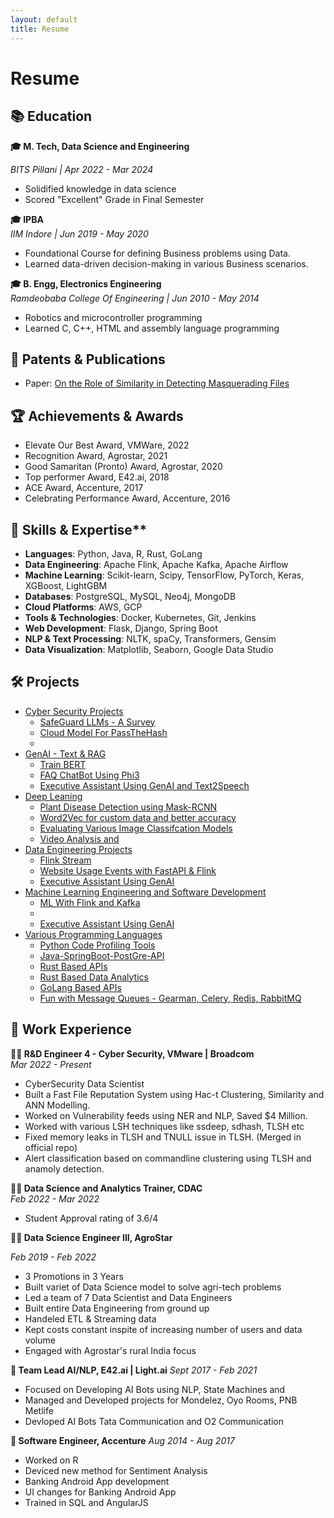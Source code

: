 ```yaml
---
layout: default
title: Resume
---
```


# Resume

## 📚 Education

**🎓 M. Tech, Data Science and Engineering**

*BITS Pillani | Apr 2022 - Mar 2024*  
- Solidified knowledge in data science  
- Scored "Excellent" Grade in Final Semester

**🎓 IPBA**  
*IIM Indore | Jun 2019 - May 2020*  
- Foundational Course for defining Business problems using Data.
- Learned data-driven decision-making in various Business scenarios.

**🎓 B. Engg, Electronics Engineering**  
*Ramdeobaba College Of Engineering | Jun 2010 - May 2014*  
- Robotics and microcontroller programming  
- Learned C, C++, HTML and assembly language programming

## 📝 Patents & Publications
- Paper: [On the Role of Similarity in Detecting Masquerading Files](https://arxiv.org/abs/2402.11227)

## 🏆 Achievements & Awards
- Elevate Our Best Award, VMWare, 2022
- Recognition Award, Agrostar, 2021
- Good Samaritan (Pronto) Award, Agrostar, 2020  
- Top performer Award, E42.ai, 2018
- ACE Award, Accenture, 2017
- Celebrating Performance Award, Accenture, 2016

## 🚀 Skills & Expertise**
- **Languages**: Python, Java, R, Rust, GoLang
- **Data Engineering**: Apache Flink, Apache Kafka, Apache Airflow
- **Machine Learning**: Scikit-learn, Scipy, TensorFlow, PyTorch, Keras, XGBoost, LightGBM
- **Databases**: PostgreSQL, MySQL, Neo4j, MongoDB 
- **Cloud Platforms**: AWS, GCP
- **Tools & Technologies**: Docker, Kubernetes, Git, Jenkins
- **Web Development**: Flask, Django, Spring Boot
- **NLP & Text Processing**: NLTK, spaCy, Transformers, Gensim
- **Data Visualization**: Matplotlib, Seaborn, Google Data Studio

## 🛠️ Projects

- [Cyber Security Projects]()
    - [SafeGuard LLMs - A Survey]()
    - [Cloud Model For PassTheHash]()
    - []()
- [GenAI - Text & RAG]()
    - [Train BERT]()
    - [FAQ ChatBot Using Phi3]()
    - [Executive Assistant Using GenAI and Text2Speech]()
- [Deep Leaning]()
    - [Plant Disease Detection using Mask-RCNN]()
    - [Word2Vec for custom data and better accuracy]()
    - [Evaluating Various Image Classifcation Models]()
    - [Video Analysis and ]()
- [Data Engineering Projects]()
    - [Flink Stream]()
    - [Website Usage Events with FastAPI & Flink]()
    - [Executive Assistant Using GenAI]()
- [Machine Learning Engineering and Software Development]()
    - [ML With Flink and Kafka]()
    - []()
    - [Executive Assistant Using GenAI]()
- [Various Programming Languages]()
    - [Python Code Profiling Tools]()
    - [Java-SpringBoot-PostGre-API]()
    - [Rust Based APIs]()
    - [Rust Based Data Analytics]()
    - [GoLang Based APIs]()
    - [Fun with Message Queues - Gearman, Celery, Redis, RabbitMQ]()

## 💼 Work Experience

**👩‍💻 R&D Engineer 4 - Cyber Security, VMware | Broadcom**  
*Mar 2022 - Present*
- CyberSecurity Data Scientist 
- Built a Fast File Reputation System using Hac-t Clustering, Similarity and ANN Modelling.
- Worked on Vulnerability feeds using NER and NLP, Saved $4 Million.
- Worked with various LSH techniques like ssdeep, sdhash, TLSH etc 
- Fixed memory leaks in TLSH and TNULL issue in TLSH. (Merged in official repo)
- Alert classification based on commandline clustering using TLSH and anamoly detection. 

**👩‍🏫 Data Science and Analytics Trainer, CDAC**  
*Feb 2022 - Mar 2022*  
- Student Approval rating of 3.6/4

**👩‍💻 Data Science Engineer III, AgroStar**  

*Feb 2019 - Feb 2022*
- 3 Promotions in 3 Years
- Built variet of Data Science model to solve agri-tech problems
- Led a team of 7 Data Scientist and Data Engineers
- Built entire Data Engineering from ground up
- Handeled ETL & Streaming data
- Kept costs constant inspite of increasing number of users and data volume 
- Engaged with Agrostar's rural India focus

**🤖 Team Lead AI/NLP, E42.ai | Light.ai**
*Sept 2017 - Feb 2021*
- Focused on Developing AI Bots using NLP, State Machines and 
- Managed and Developed projects for Mondelez, Oyo Rooms, PNB Metlife  
- Devloped AI Bots Tata Communication and O2 Communication  

**💼 Software Engineer, Accenture**
*Aug 2014 - Aug 2017*
- Worked on R
- Deviced new method for Sentiment Analysis
- Banking Android App development
- UI changes for Banking Android App  
- Trained in SQL and AngularJS

